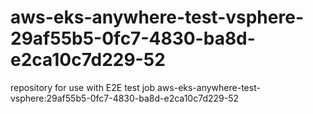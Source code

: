 # aws-eks-anywhere-test-vsphere-29af55b5-0fc7-4830-ba8d-e2ca10c7d229-52
repository for use with E2E test job aws-eks-anywhere-test-vsphere:29af55b5-0fc7-4830-ba8d-e2ca10c7d229-52
